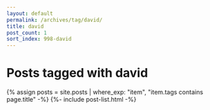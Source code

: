 ```yaml
---
layout: default
permalink: /archives/tag/david/
title: david
post_count: 1
sort_index: 998-david
---
```

<h1 class="page-heading">Posts tagged with david</h1>
{% assign posts = site.posts | where_exp: "item", "item.tags contains page.title" -%}
{%- include post-list.html -%}
